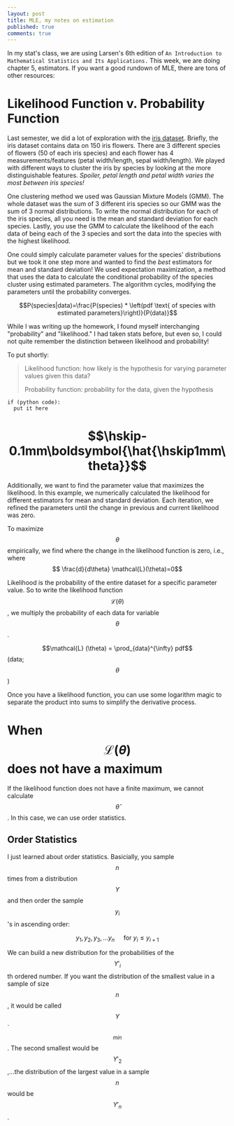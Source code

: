 ```yaml
---
layout: post
title: MLE, my notes on estimation
published: true
comments: true
---
```


In my stat's class, we are using Larsen's 6th edition of `An Introduction to Mathematical Statistics and Its Applications.` This week, we are doing chapter 5, estimators. If you want a good rundown of MLE, there are tons of other resources:

# Likelihood Function v. Probability Function
Last semester, we did a lot of exploration with the [iris dataset](https://www.kaggle.com/datasets/uciml/iris). Briefly, the iris dataset contains data on 150 iris flowers. There are 3 different species of flowers (50 of each iris species) and each flower has 4 measurements/features (petal width/length, sepal width/length). We played with different ways to cluster the iris by species by looking at the more distinguishable features. *Spoiler, petal length and petal width varies the most between iris species!*

One clustering method we used was Gaussian Mixture Models (GMM). The whole dataset was the sum of 3 different iris species so our GMM was the sum of 3 normal distributions. To write the normal distribution for each of the iris species, all you need is the mean and standard deviation for each species. Lastly, you use the GMM to calculate the likelihood of the each data of being each of the 3 species and sort the data into the species with the highest likelihood.

One could simply calculate parameter values for the species' distributions but we took it one step more and wanted to find the *best* estimators for mean and standard deviation! We used expectation maximization, a method that uses the data to calculate the conditional probability of the species cluster using estimated parameters. The algorithm cycles, modifying the parameters until the probability converges.

$$P(species|data)=\frac{P(species) * \left(pdf \text{ of species with estimated parameters}\right)}{P(data)}$$

While I was writing up the homework, I found myself interchanging "probability" and "likelihood." I had taken stats before, but even so, I could not quite remember the distinction between likelihood and probability!

To put shortly:

> Likelihood function: how likely is the hypothesis for varying parameter values given this data?
> 
> Probability function: probability for the data, given the hypothesis

```{Python}
if (python code):
  put it here
```
# $$\hskip-0.1mm\boldsymbol{\hat{\hskip1mm\theta}}$$
Additionally, we want to find the parameter value that maximizes the likelihood. In this example, we numerically calculated the likelihood for different estimators for mean and standard deviation. Each iteration, we refined the parameters until the change in previous and current likelihood was zero.

To maximize $$\theta$$ empirically, we find where the change in the likelihood function is zero, i.e., where $$ \frac{d}{d\theta} \mathcal{L}(\theta)=0$$

Likelihood is the probability of the entire dataset for a specific parameter value. So to write the likelihood function $$\mathcal{L}(\theta)$$, we multiply the probability of each data for variable $$\theta$$.

$$\mathcal{L} (\theta) = \prod_{data}^{\infty} pdf$$ (data; $$\theta$$)

Once you have a likelihood function, you can use some logarithm magic to separate the product into sums to simplify the derivative process.

# When $$\mathcal{L} (\theta)$$ does not have a maximum

If the likelihood function does not have a finite maximum, we cannot calculate $$\hat{\theta}$$. In this case, we can use order statistics.

## Order Statistics

I just learned about order statistics. Basicially, you sample $$n$$ times from a distribution $$Y$$ and then order the sample $$y_i$$'s in ascending order:

$$ y_1, y_2, y_3, ...y_n \quad \text{ for }y_i \le y_{i+1} $$

We can build a new distribution for the probabilities of the $$Y \prime _{i}$$th ordered number. If you want the distribution of the smallest value in a sample of size $$n$$, it would be called $$Y$$\`$$_{min}$$. The second smallest would be $$Y \prime _{2}$$,...the distribution of the largest value in a sample $$n$$ would be $$Y \prime _{n}$$.

